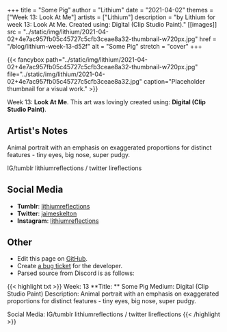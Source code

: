 +++
title =       "Some Pig"
author =      "Lithium"
date =        "2021-04-02"
themes =      ["Week 13: Look At Me"]
artists =     ["Lithium"]
description = "by Lithium for week 13: Look At Me. Created using: Digital (Clip Studio Paint)."
[[images]]
              src = "../static/img/lithium/2021-04-02+4e7ac957fb05c45727c5cfb3ceae8a32-thumbnail-w720px.jpg"
              href = "/blog/lithium-week-13-d52f"
              alt = "Some Pig"
              stretch = "cover"
+++


{{< fancybox path="../static/img/lithium/2021-04-02+4e7ac957fb05c45727c5cfb3ceae8a32-thumbnail-w720px.jpg" file="../static/img/lithium/2021-04-02+4e7ac957fb05c45727c5cfb3ceae8a32.jpg" caption="Placeholder thumbnail for a visual work." >}}


Week 13: **Look At Me**. This art was lovingly created using: **Digital (Clip Studio Paint)**.

## Artist's Notes

Animal portrait with an emphasis on exaggerated proportions for distinct features - tiny eyes, big nose, super pudgy. 

IG/tumblr lithiumreflections / twitter lireflections

## Social Media

- **Tumblr**: <a href='https://lithiumreflections.tumblr.com' target='_blank'>lithiumreflections</a>
- **Twitter**: <a href='https://twitter.com/jaimeskelton' target='_blank'>jaimeskelton</a>
- **Instagram**: <a href='https://instagram.com/lithiumreflections' target='_blank'>lithiumreflections</a>

## Other

- Edit this page on [GitHub](https://github.com/teaminkling/web-refresh/edit/main/content/blog/lithium-week-13-d52f.md).
- Create [a bug ticket](https://github.com/teaminkling/web-refresh/issues/new?assignees=&labels=bug&template=problem-report.md&title=) for the developer.
- Parsed source from Discord is as follows:

{{< highlight txt >}}
Week: 13
**Title:  ** Some Pig
Medium: Digital (Clip Studio Paint)
Description: Animal portrait with an emphasis on exaggerated proportions for distinct features - tiny eyes, big nose, super pudgy. 

Social Media: IG/tumblr lithiumreflections / twitter lireflections
{{< /highlight >}}